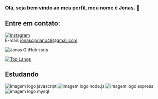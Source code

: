 ### Olá, seja bem vindo ao meu perfil, meu nome é Jonas.  👋

## Entre em contato: 

[![instagram](https://img.shields.io/badge/Instagram-E4405F?style=for-the-badge&logo=instagram&logoColor=white)](https://www.instagram.com/jonascipriano.48/)
<br>
E-mail: jonascipriano48@gmail.com


![Jonas GitHub stats](https://github-readme-stats.vercel.app/api?username=jonascipriano48&show_icons=true&theme=tokyonight)

[![Top Langs](https://github-readme-stats.vercel.app/api/top-langs/?username=jonascipriano48&layout=pie)](https://github.com/jonascipriano48/github-readme-stats)

## Estudando
<div>
<img src="https://img.shields.io/badge/JavaScript-323330?style=for-the-badge&logo=javascript&logoColor=F7DF1E" alt="imagem logo javascript">
<img src="https://img.shields.io/badge/Node.js-43853D?style=for-the-badge&logo=node.js&logoColor=white" alt="imagem logo node.js">
<img src="https://img.shields.io/badge/Express.js-404D59?style=for-the-badge" alt="imagem logo express">
<img src="https://img.shields.io/badge/MySQL-00000F?style=for-the-badge&logo=mysql&logoColor=white" alt="imagem logo mysql">
</div>
